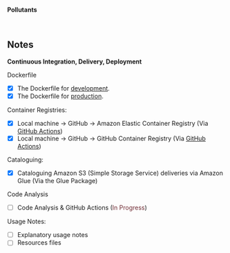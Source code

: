 <br>

**Pollutants**

<br>

## Notes

**Continuous Integration, Delivery, Deployment**

Dockerfile
- [x] The Dockerfile for [development](/.devcontainer/Dockerfile).
- [x] The Dockerfile for [production](Dockerfile).

Container Registries:
- [x] Local machine &rarr; GitHub &rarr; Amazon Elastic Container Registry (Via [GitHub Actions](.github/workflows/main.yml))
- [x] Local machine &rarr; GitHub &rarr; GitHub Container Registry (Via [GitHub Actions](.github/workflows/main.yml)) 

Cataloguing:
- [x] Cataloguing Amazon S3 (Simple Storage Service) deliveries via Amazon Glue (Via the Glue Package)

Code Analysis
- [ ] Code Analysis & GitHub Actions (<span style="color: #722f37">In Progress</span>)

Usage Notes:
- [ ] Explanatory usage notes
- [ ] Resources files

<br>
<br>

<br>
<br>

<br>
<br>

<br>
<br>
